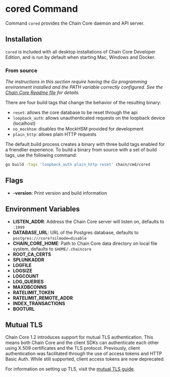 # cored Command

Command `cored` provides the Chain Core daemon and API server.

## Installation

`cored` is included with all desktop installations of Chain Core
Developer Edition, and is run by default when starting Mac, Windows and Docker.

### From source

_The instructions in this section require having the Go programming environment installed and the PATH variable correctly configured. See the [Chain Core Readme file](https://github.com/chain/chain/blob/main/Readme.md#building-from-source) for details._

There are four build tags that change the behavior of the resulting binary:

  - `reset`: allows the core database to be reset through the api
  - `loopback_auth`: allows unauthenticated requests on the loopback device (localhost)
  - `no_mockhsm`: disables the MockHSM provided for development
  - `plain_http`: allows plain HTTP requests

The default build process creates a binary with three build tags enabled for a
friendlier experience. To build a binary from source with a set of build tags,
use the following command:

```sh
go build -tags 'loopback_auth plain_http reset' chain/cmd/cored
```

## Flags

* **-version**: Print version and build information

## Environment Variables

* **LISTEN_ADDR**: Address the Chain Core server will listen on, defaults to `:1999`
* **DATABASE_URL**: URL of the Postgres database, defaults to `postgres:///core?sslmode=disable`
* **CHAIN_CORE_HOME**: Path to Chain Core data directory on local file system, defaults to `$HOME/.chaincore`
* **ROOT_CA_CERTS**
* **SPLUNKADDR**
* **LOGFILE**
* **LOGSIZE**
* **LOGCOUNT**
* **LOG_QUERIES**
* **MAXDBCONNS**
* **RATELIMIT_TOKEN**
* **RATELIMIT_REMOTE_ADDR**
* **INDEX_TRANSACTIONS**
* **BOOTURL**

## Mutual TLS

Chain Core 1.2 introduces support for mutual TLS authentication. This means both Chain Core and the client SDKs can authenticate each other using X.509 certificates and the TLS protocol. Previously, client authentication was facilitated through the use of access tokens and HTTP Basic Auth. While still supported, client access tokens are now deprecated.

For information on setting up TLS, visit the [mutual TLS guide](../learn-more/mutual-tls-auth).

